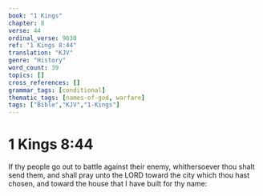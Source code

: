 ```yaml
---
book: "1 Kings"
chapter: 8
verse: 44
ordinal_verse: 9030
ref: "1 Kings 8:44"
translation: "KJV"
genre: "History"
word_count: 39
topics: []
cross_references: []
grammar_tags: [conditional]
thematic_tags: [names-of-god, warfare]
tags: ["Bible","KJV","1-Kings"]
---
```


# 1 Kings 8:44

If thy people go out to battle against their enemy, whithersoever thou shalt send them, and shall pray unto the LORD toward the city which thou hast chosen, and toward the house that I have built for thy name:
